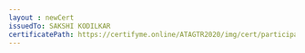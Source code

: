 ```yaml
--- 
layout : newCert 
issuedTo: SAKSHI KODILKAR 
certificatePath: https://certifyme.online/ATAGTR2020/img/cert/participant/SAKSHIKODILKAR_abd13.png
--- 
```

